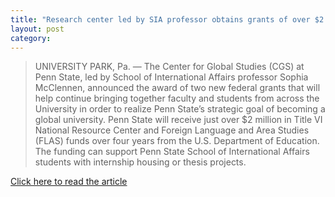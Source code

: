 ```yaml
---
title: "Research center led by SIA professor obtains grants of over $2 million supporting global studies at Penn State, K-12, and in the community"
layout: post
category:
---
```

> UNIVERSITY PARK, Pa. — The Center for Global Studies (CGS) at Penn State, led by School of International Affairs professor Sophia McClennen, announced the award of two new federal grants that will help continue bringing together faculty and students from across the University in order to realize Penn State’s strategic goal of becoming a global university. Penn State will receive just over $2 million in Title VI National Resource Center and Foreign Language and Area Studies (FLAS) funds over four years from the U.S. Department of Education.  The funding can support Penn State School of International Affairs students with internship housing or thesis projects.

[Click here to read the article](https://sia.psu.edu/news/research-center-led-sia-professor-obtains-grants-over-2-million-supporting-global-studies-penn)
